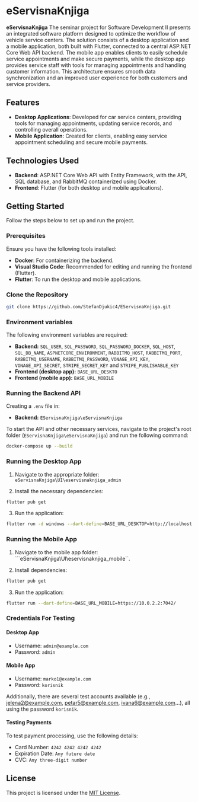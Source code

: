 # eServisnaKnjiga

**eServisnaKnjiga** The seminar project for Software Development II presents an integrated software platform designed to optimize the workflow of vehicle service centers. The solution consists of a desktop application and a mobile application, both built with Flutter, connected to a central ASP.NET Core Web API backend. The mobile app enables clients to easily schedule service appointments and make secure payments, while the desktop app provides service staff with tools for managing appointments and handling customer information. This architecture ensures smooth data synchronization and an improved user experience for both customers and service providers.

## Features

- **Desktop Applications**: Developed for car service centers, providing tools for managing appointments, updating service records, and controlling overall operations.
- **Mobile Application**: Created for clients, enabling easy service appointment scheduling and secure mobile payments.

## Technologies Used

- **Backend**: ASP.NET Core Web API with Entity Framework, with the API, SQL database, and RabbitMQ containerized using Docker.
- **Frontend**: Flutter (for both desktop and mobile applications).

## Getting Started

Follow the steps below to set up and run the project.

### Prerequisites

Ensure you have the following tools installed:
- **Docker**: For containerizing the backend.
- **Visual Studio Code**: Recommended for editing and running the frontend (Flutter).
- **Flutter**: To run the desktop and mobile applications.

### Clone the Repository

```bash
git clone https://github.com/StefanDjukic4/EServisnaKnjiga.git
```

### Environment variables

The following environment variables are required:

- **Backend:** ```SQL_USER```, ```SQL_PASSWORD```, ```SQL_PASSWORD_DOCKER```, ```SQL_HOST```, ```SQL_DB_NAME```, ```ASPNETCORE_ENVIRONMENT```, ```RABBITMQ_HOST```, ```RABBITMQ_PORT```, ```RABBITMQ_USERNAME```, ```RABBITMQ_PASSWORD```, ```VONAGE_API_KEY```, ```VONAGE_API_SECRET```, ```STRIPE_SECRET_KEY``` and ```STRIPE_PUBLISHABLE_KEY```
- **Frontend (desktop app):** ```BASE_URL_DESKTO```
- **Frontend (mobile app):** ```BASE_URL_MOBILE```

### Running the Backend API

Creating a ```.env``` file in:

- **Backend:** ```EServisnaKnjiga\eServisnaKnjiga```

To start the API and other necessary services, navigate to the project's root folder (```EServisnaKnjiga\eServisnaKnjiga```) and run the following command:

```bash
docker-compose up --build
```

### Running the Desktop App

1. Navigate to the appropriate folder: ```eServisnaKnjiga\UI\eservisnaknjiga_admin```

2. Install the necessary dependencies:

```bash
flutter pub get
```

3. Run the application:

```bash
flutter run -d windows --dart-define=BASE_URL_DESKTOP=http://localhost:7042/
```

### Running the Mobile App

1. Navigate to the mobile app folder: ```eServisnaKnjiga\UI\eservisnaknjiga_mobile``.

2. Install dependencies:

```bash
flutter pub get
```

3. Run the application:

```bash
flutter run --dart-define=BASE_URL_MOBILE=https://10.0.2.2:7042/
```

### Credentials For Testing

#### Desktop App

- Username: ```admin@example.com```
- Password: ```admin```

#### Mobile App

- Username: ```marko1@example.com```
- Password: ```korisnik```

Additionally, there are several test accounts available (e.g., jelena2@example.com, petar5@example.com, ivana6@example.com...), all using the password ```korisnik```.

#### Testing Payments

To test payment processing, use the following details:

- Card Number: ```4242 4242 4242 4242```
- Expiration Date: ```Any future date```
- CVC: ```Any three-digit number```

## License

This project is licensed under the [MIT License](LICENSE).
